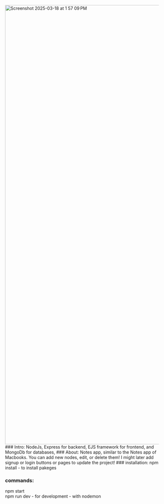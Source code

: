 <img width="1435" alt="Screenshot 2025-03-18 at 1 57 09 PM" src="https://github.com/user-attachments/assets/186f7bd5-974f-400e-9548-15e9479433ab" />
### Intro:
NodeJs, Express for backend, EJS framework for frontend, and MongoDb for databases,
### About:
Notes app, similar to the Notes app of Macbooks. You can add new nodes, edit, or delete them!
I might later add signup or login buttons or pages to update the project!
### installation:
npm install    - to install pakeges

### commands:
npm start   
npm run dev  - for development  - with nodemon


